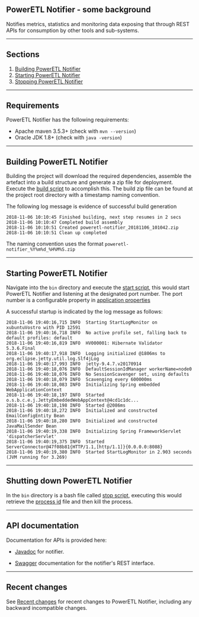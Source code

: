 ## PowerETL Notifier - some background
Notifies metrics, statistics and monitoring data exposing that through REST APIs for consumption by other tools and sub-systems.


---
## Sections
1. [Building PowerETL Notifier](#build)
2. [Starting PowerETL Notifier](#start)
3. [Stopping PowerETL Notifier](#Shutting)


---
## Requirements
PowerETL Notifier has the following requirements:

*   Apache maven 3.5.3+ (check with `mvn --version`)
*   Oracle JDK 1.8+ (check with `java -version`)


---
## Building PowerETL Notifier
Building the project will download the required dependencies, assemble the artefact into a build structure and generate a zip file for deployment. Execute the [build script](build.sh) to accomplish this. The build zip file can be found at the project root directory with a timestamp naming convention.  

The following log message is evidence of successful build generation
```
2018-11-06 10:10:45 Finished building, next step resumes in 2 secs
2018-11-06 10:10:47 Completed build assembly
2018-11-06 10:10:51 Created poweretl-notifier_20181106_101042.zip
2018-11-06 10:10:51 Clean up completed
```
The naming convention uses the format `poweretl-notifier_%Y%m%d_%H%M%S.zip`



---
## Starting PowerETL Notifier
Navigate into the `bin` directory and execute the [start script](bin/startPowerEtlNotifier.sh), this would start PowerETL Notifier and listening at the designated port number. The port number is a configurable property in [application properties](src/main/resources/application.properties)

A successful startup is indicated by the log message as follows:
```
2018-11-06 19:40:16,715 INFO  Starting StartLogMonitor on xubuntuVostro with PID 12591
2018-11-06 19:40:16,718 INFO  No active profile set, falling back to default profiles: default
2018-11-06 19:40:16,819 INFO  HV000001: Hibernate Validator 5.3.6.Final
2018-11-06 19:40:17,918 INFO  Logging initialized @1806ms to org.eclipse.jetty.util.log.Slf4jLog
2018-11-06 19:40:17,993 INFO  jetty-9.4.7.v20170914
2018-11-06 19:40:18,076 INFO  DefaultSessionIdManager workerName=node0
2018-11-06 19:40:18,076 INFO  No SessionScavenger set, using defaults
2018-11-06 19:40:18,079 INFO  Scavenging every 600000ms
2018-11-06 19:40:18,083 INFO  Initializing Spring embedded WebApplicationContext
2018-11-06 19:40:18,197 INFO  Started o.s.b.c.e.j.JettyEmbeddedWebAppContext@4cd1c1dc...
2018-11-06 19:40:18,198 INFO  Started @2086ms
2018-11-06 19:40:18,272 INFO  Initialized and constructed EmailConfigEntity Bean
2018-11-06 19:40:18,280 INFO  Initialized and constructed JavaMailSender Bean
2018-11-06 19:40:19,338 INFO  Initializing Spring FrameworkServlet 'dispatcherServlet'
2018-11-06 19:40:19,375 INFO  Started ServerConnector@47f08b81{HTTP/1.1,[http/1.1]}{0.0.0.0:8088}
2018-11-06 19:40:19,380 INFO  Started StartLogMonitor in 2.903 seconds (JVM running for 3.269)

```



---
## Shutting down PowerETL Notifier
In the `bin` directory is a bash file called [stop script](bin/stopPowerEtlNotifier.sh), executing this would retrieve the [process id](logs/procid) file and then kill the process. 


---
## API documentation

Documentation for APIs is provided here:

* [Javadoc](https://dummylink/apidocs/index.html) for notifier.

* [Swagger](https://dummylink/swagger/index.html) documentation for the notifier's REST interface.

---
## Recent changes

See [Recent changes](site/recent-changes.md) for recent changes to PowerETL Notifier, including any backward incompatible changes.


